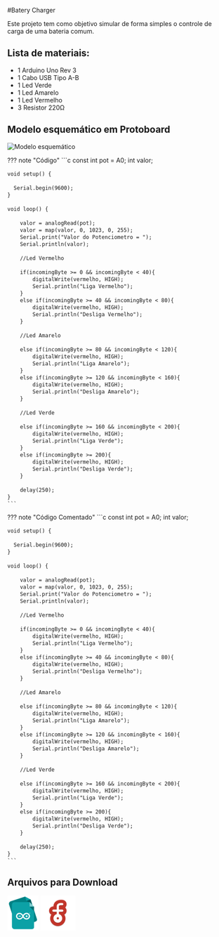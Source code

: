 #Batery Charger

Este projeto tem como objetivo simular de forma simples o controle de carga de uma bateria comum.

## Lista de materiais:

 - 1 Arduino Uno Rev 3
 - 1 Cabo USB Tipo A-B
 - 1 Led Verde
 - 1 Led Amarelo
 - 1 Led Vermelho
 - 3 Resistor 220Ω

## Modelo esquemático em Protoboard

![Modelo esquemático](../arq/)

??? note "Código"
    ```c
    const int pot = A0; 
    int valor; 

    void setup() {

      Serial.begin(9600); 
    }

    void loop() {

        valor = analogRead(pot); 
        valor = map(valor, 0, 1023, 0, 255);
        Serial.print("Valor do Potenciometro = "); 
        Serial.println(valor); 

        //Led Vermelho

        if(incomingByte >= 0 && incomingByte < 40){
            digitalWrite(vermelho, HIGH);
            Serial.println("Liga Vermelho");
        }
        else if(incomingByte >= 40 && incomingByte < 80){
            digitalWrite(vermelho, HIGH);
            Serial.println("Desliga Vermelho");
        }

        //Led Amarelo

        else if(incomingByte >= 80 && incomingByte < 120){
            digitalWrite(vermelho, HIGH);
            Serial.println("Liga Amarelo");
        }
        else if(incomingByte >= 120 && incomingByte < 160){
            digitalWrite(vermelho, HIGH);
            Serial.println("Desliga Amarelo");
        }

        //Led Verde
        
        else if(incomingByte >= 160 && incomingByte < 200){
            digitalWrite(vermelho, HIGH);
            Serial.println("Liga Verde");
        }
        else if(incomingByte >= 200){
            digitalWrite(vermelho, HIGH);
            Serial.println("Desliga Verde");
        }

        delay(250); 
    }
    ```

??? note "Código Comentado"
    ```c
    const int pot = A0; 
    int valor; 

    void setup() {

      Serial.begin(9600); 
    }

    void loop() {

        valor = analogRead(pot); 
        valor = map(valor, 0, 1023, 0, 255);
        Serial.print("Valor do Potenciometro = "); 
        Serial.println(valor); 

        //Led Vermelho

        if(incomingByte >= 0 && incomingByte < 40){
            digitalWrite(vermelho, HIGH);
            Serial.println("Liga Vermelho");
        }
        else if(incomingByte >= 40 && incomingByte < 80){
            digitalWrite(vermelho, HIGH);
            Serial.println("Desliga Vermelho");
        }

        //Led Amarelo

        else if(incomingByte >= 80 && incomingByte < 120){
            digitalWrite(vermelho, HIGH);
            Serial.println("Liga Amarelo");
        }
        else if(incomingByte >= 120 && incomingByte < 160){
            digitalWrite(vermelho, HIGH);
            Serial.println("Desliga Amarelo");
        }

        //Led Verde
        
        else if(incomingByte >= 160 && incomingByte < 200){
            digitalWrite(vermelho, HIGH);
            Serial.println("Liga Verde");
        }
        else if(incomingByte >= 200){
            digitalWrite(vermelho, HIGH);
            Serial.println("Desliga Verde");
        }

        delay(250); 
    }
    ```

## Arquivos para Download

[![Arquivo ino](../arq/ino.png)](../arq/)          [![Arquivo fzz](../arq/fzz.png)](../arq/)